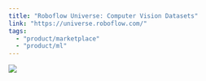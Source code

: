 ```yaml
---
title: "Roboflow Universe: Computer Vision Datasets"
link: "https://universe.roboflow.com/"
tags:
  - "product/marketplace"
  - "product/ml"
---
```

![](https://universe.roboflow.com/images/universe-opengraph.png)
